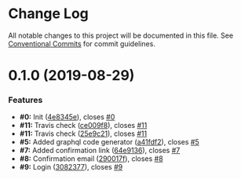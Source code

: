 # Change Log

All notable changes to this project will be documented in this file.
See [Conventional Commits](https://conventionalcommits.org) for commit guidelines.

# 0.1.0 (2019-08-29)


### Features

* **#0:** Init ([4e8345e](https://github.com/mkinfrared/bookstore/commit/4e8345e)), closes [#0](https://github.com/mkinfrared/bookstore/issues/0)
* **#11:** Travis check ([ce009f8](https://github.com/mkinfrared/bookstore/commit/ce009f8)), closes [#11](https://github.com/mkinfrared/bookstore/issues/11)
* **#11:** Travis check ([25e9c21](https://github.com/mkinfrared/bookstore/commit/25e9c21)), closes [#11](https://github.com/mkinfrared/bookstore/issues/11)
* **#5:** Added graphql code generator ([a41fdf2](https://github.com/mkinfrared/bookstore/commit/a41fdf2)), closes [#5](https://github.com/mkinfrared/bookstore/issues/5)
* **#7:** Added confirmation link ([64e9136](https://github.com/mkinfrared/bookstore/commit/64e9136)), closes [#7](https://github.com/mkinfrared/bookstore/issues/7)
* **#8:** Confirmation email ([290017f](https://github.com/mkinfrared/bookstore/commit/290017f)), closes [#8](https://github.com/mkinfrared/bookstore/issues/8)
* **#9:** Login ([3082377](https://github.com/mkinfrared/bookstore/commit/3082377)), closes [#9](https://github.com/mkinfrared/bookstore/issues/9)
